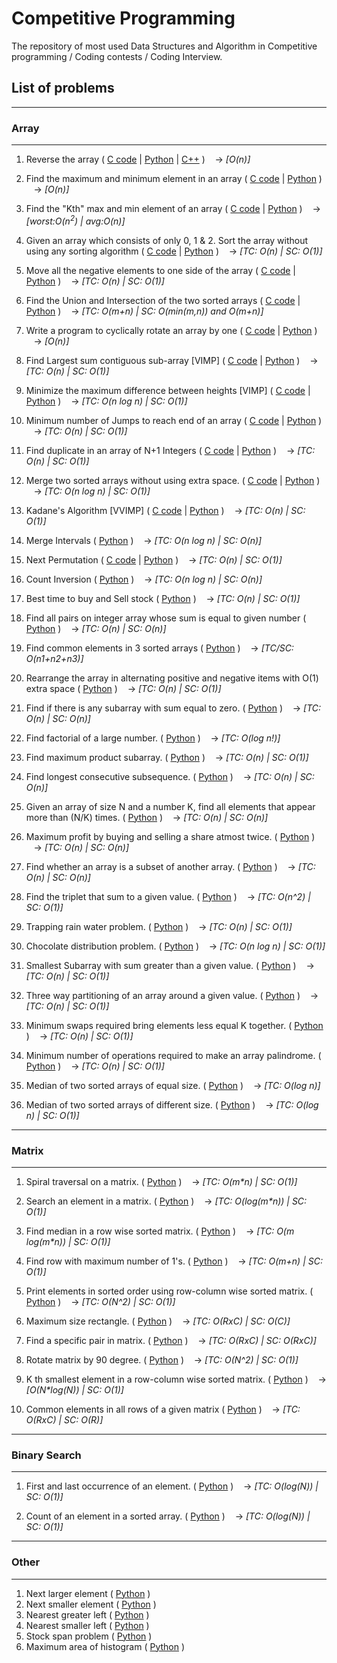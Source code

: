 # Competitive Programming
The repository of most used Data Structures and Algorithm in Competitive programming / Coding contests / Coding Interview.

## List of problems
----
### **Array**
----
1. Reverse the array 
(
    [C code](https://github.com/suvambasak/cp/blob/main/array/c/1_reverse_of_array.c) | 
    [Python](https://github.com/suvambasak/cp/blob/main/array/python3/1_reverse_of_array.py) | 
    [C++](https://github.com/suvambasak/cp/blob/main/array/cpp/Reverse_an_Array.cpp)
)
&nbsp;&nbsp;&nbsp;&#8594; _[O(n)]_

2. Find the maximum and minimum element in an array 
(
    [C code](https://github.com/suvambasak/cp/blob/main/array/c/2_min_max_of_array.c) | 
    [Python](https://github.com/suvambasak/cp/blob/main/array/python3/2_min_max_of_array.py)
)
&nbsp;&nbsp;&nbsp;&#8594; _[O(n)]_

3. Find the "Kth" max and min element of an array 
(
    [C code](https://github.com/suvambasak/cp/blob/main/array/c/3_kth_min_max.c) |
    [Python](https://github.com/suvambasak/cp/blob/main/array/python3/3_kth_min_max.py)
) 
&nbsp;&nbsp;&nbsp;&#8594; _[worst:O(n<sup>2</sup>) | avg:O(n)]_

4. Given an array which consists of only 0, 1 & 2. Sort the array without using any sorting algorithm
(
    [C code](https://github.com/suvambasak/cp/blob/main/array/c/4_sort_012.c) |
    [Python](https://github.com/suvambasak/cp/blob/main/array/python3/4_sort_012.py)
)
&nbsp;&nbsp;&nbsp;&#8594; _[TC: O(n) | SC: O(1)]_

5. Move all the negative elements to one side of the array 
(
    [C code](https://github.com/suvambasak/cp/blob/main/array/c/5_move_all_negative_elements.c) | 
    [Python](https://github.com/suvambasak/cp/blob/main/array/python3/5_move_all_negative_elements.py)
)
&nbsp;&nbsp;&nbsp;&#8594; _[TC: O(n) | SC: O(1)]_

6. Find the Union and Intersection of the two sorted arrays 
(
    [C code](https://github.com/suvambasak/cp/blob/main/array/c/6_union_intersection.c) | 
    [Python](https://github.com/suvambasak/cp/blob/main/array/python3/6_union_intersection.py)
)
&nbsp;&nbsp;&nbsp;&#8594; _[TC: O(m+n) | SC: O(min(m,n)) and O(m+n)]_

7. Write a program to cyclically rotate an array by one 
(
    [C code](https://github.com/suvambasak/cp/blob/main/array/c/7_rotate.c) | 
    [Python](https://github.com/suvambasak/cp/blob/main/array/python3/7_rotate.py)
) 
&nbsp;&nbsp;&nbsp;&#8594; _[O(n)]_

8. Find Largest sum contiguous sub-array [VIMP]
(
    [C code](https://github.com/suvambasak/cp/blob/main/array/c/8_max_sum_contiguous_sub_array.c) | 
    [Python](https://github.com/suvambasak/cp/blob/main/array/python3/8_max_sum_contiguous_sub_array.py)
) 
&nbsp;&nbsp;&nbsp;&#8594; _[TC: O(n) | SC: O(1)]_

9. Minimize the maximum difference between heights [VIMP]
(
    [C code](https://github.com/suvambasak/cp/blob/main/array/c/9_minimize_maximum_difference.c) | 
    [Python](https://github.com/suvambasak/cp/blob/main/array/python3/9_minimize_maximum_difference.py)
) 
&nbsp;&nbsp;&nbsp;&#8594; _[TC: O(n log n) | SC: O(1)]_

10. Minimum number of Jumps to reach end of an array
(
    [C code](https://github.com/suvambasak/cp/blob/main/array/c/10_minimum_num_of_jumps.c) |
    [Python](https://github.com/suvambasak/cp/blob/main/array/python3/10_minimum_num_of_jumps.py)
) 
&nbsp;&nbsp;&nbsp;&#8594; _[TC: O(n) | SC: O(1)]_

11. Find duplicate in an array of N+1 Integers
(
    [C code](https://github.com/suvambasak/cp/blob/main/array/c/11_find_duplicate.c) |
    [Python](https://github.com/suvambasak/cp/blob/main/array/python3/11_find_duplicate.py)
) 
&nbsp;&nbsp;&nbsp;&#8594; _[TC: O(n) | SC: O(1)]_

12. Merge two sorted arrays without using extra space.
(
    [C code](https://github.com/suvambasak/cp/blob/main/array/c/12_merge_without_extra_space.c) |
    [Python](https://github.com/suvambasak/cp/blob/main/array/python3/12_merge_without_extra_space.py)
) 
&nbsp;&nbsp;&nbsp;&#8594; _[TC: O(n log n) | SC: O(1)]_

13. Kadane's Algorithm [VVIMP]
(
    [C code](https://github.com/suvambasak/cp/blob/main/array/c/13_kadanes_algorithm.c) | 
    [Python](https://github.com/suvambasak/cp/blob/main/array/python3/13_kadanes_algorithm.py)
)
&nbsp;&nbsp;&nbsp;&#8594; _[TC: O(n) | SC: O(1)]_

14. Merge Intervals
(
    [Python](https://github.com/suvambasak/cp/blob/main/array/python3/14_merge_intervals.py)
)
&nbsp;&nbsp;&nbsp;&#8594; _[TC: O(n log n) | SC: O(n)]_

15. Next Permutation
(
    [C code](https://github.com/suvambasak/cp/blob/main/array/c/15_next_permutation.c) |
    [Python](https://github.com/suvambasak/cp/blob/main/array/python3/15_next_permutation.py)
)
&nbsp;&nbsp;&nbsp;&#8594; _[TC: O(n) | SC: O(1)]_

16. Count Inversion
(
    [Python](https://github.com/suvambasak/cp/blob/main/array/python3/16_count_inversion.py)
)
&nbsp;&nbsp;&nbsp;&#8594; _[TC: O(n log n) | SC: O(n)]_

17. Best time to buy and Sell stock
(
    [Python](https://github.com/suvambasak/cp/blob/main/array/python3/17_buy_Sell_stock.py)
)
&nbsp;&nbsp;&nbsp;&#8594; _[TC: O(n) | SC: O(1)]_

18. Find all pairs on integer array whose sum is equal to given number
(
    [Python](https://github.com/suvambasak/cp/blob/main/array/python3/18_pair_num_equal_input_sum.py)
)
&nbsp;&nbsp;&nbsp;&#8594; _[TC: O(n) | SC: O(n)]_

19. Find common elements in 3 sorted arrays
(
    [Python](https://github.com/suvambasak/cp/blob/main/array/python3/19_common_elements_three_sorted_array.py)
)
&nbsp;&nbsp;&nbsp;&#8594; _[TC/SC: O(n1+n2+n3)]_

20. Rearrange the array in alternating positive and negative items with O(1) extra space
(
    [Python](https://github.com/suvambasak/cp/blob/main/array/python3/20_alternating_positive_negative.py)
)
&nbsp;&nbsp;&nbsp;&#8594; _[TC: O(n) | SC: O(1)]_

21. Find if there is any subarray with sum equal to zero.
(
    [Python](https://github.com/suvambasak/cp/blob/main/array/python3/21_subarray_with_sum_zero.py)
)
&nbsp;&nbsp;&nbsp;&#8594; _[TC: O(n) | SC: O(n)]_

22. Find factorial of a large number.
(
    [Python](https://github.com/suvambasak/cp/blob/main/array/python3/22_factorial_large_num.py)
)
&nbsp;&nbsp;&nbsp;&#8594; _[TC: O(log n!)]_

23. Find maximum product subarray.
(
    [Python](https://github.com/suvambasak/cp/blob/main/array/python3/23_max_product_subarray.py)
)
&nbsp;&nbsp;&nbsp;&#8594; _[TC: O(n) | SC: O(1)]_

24. Find longest consecutive subsequence.
(
    [Python](https://github.com/suvambasak/cp/blob/main/array/python3/24_longest_consecutive_sequence.py)
)
&nbsp;&nbsp;&nbsp;&#8594; _[TC: O(n) | SC: O(n)]_

25. Given an array of size N and a number K, find all elements that appear more than (N/K) times.
(
    [Python](https://github.com/suvambasak/cp/blob/main/array/python3/25_elements_appear_n_by_k_times.py)
)
&nbsp;&nbsp;&nbsp;&#8594; _[TC: O(n) | SC: O(n)]_

26. Maximum profit by buying and selling a share atmost twice.
(
    [Python](https://github.com/suvambasak/cp/blob/main/array/python3/26_max_profit_buy_sel_atmost_twice.py)
)
&nbsp;&nbsp;&nbsp;&#8594; _[TC: O(n) | SC: O(n)]_

27. Find whether an array is a subset of another array.
(
    [Python](https://github.com/suvambasak/cp/blob/main/array/python3/27_array_subset_array.py)
)
&nbsp;&nbsp;&nbsp;&#8594; _[TC: O(n) | SC: O(n)]_

28. Find the triplet that sum to a given value.
(
    [Python](https://github.com/suvambasak/cp/blob/main/array/python3/28_triplet__sum_to_given_value.py)
)
&nbsp;&nbsp;&nbsp;&#8594; _[TC: O(n^2) | SC: O(1)]_

29. Trapping rain water problem.
(
    [Python](https://github.com/suvambasak/cp/blob/main/array/python3/29_trapping_rain_water.py)
)
&nbsp;&nbsp;&nbsp;&#8594; _[TC: O(n) | SC: O(1)]_

30. Chocolate distribution problem.
(
    [Python](https://github.com/suvambasak/cp/blob/main/array/python3/30_chocolate_distribution.py)
)
&nbsp;&nbsp;&nbsp;&#8594; _[TC: O(n log n) | SC: O(1)]_

31. Smallest Subarray with sum greater than a given value.
(
    [Python](https://github.com/suvambasak/cp/blob/main/array/python3/31_smallest_subarray_sum_greater_than_given_value.py)
)
&nbsp;&nbsp;&nbsp;&#8594; _[TC: O(n) | SC: O(1)]_

32. Three way partitioning of an array around a given value.
(
    [Python](https://github.com/suvambasak/cp/blob/main/array/python3/32_three_way_partitioning.py)
)
&nbsp;&nbsp;&nbsp;&#8594; _[TC: O(n) | SC: O(1)]_

33. Minimum swaps required bring elements less equal K together.
(
    [Python](https://github.com/suvambasak/cp/blob/main/array/python3/33_min_swap_bring_together.py)
)
&nbsp;&nbsp;&nbsp;&#8594; _[TC: O(n) | SC: O(1)]_

34. Minimum number of operations required to make an array palindrome.
(
    [Python](https://github.com/suvambasak/cp/blob/main/array/python3/34_min_operation_palindromic_array.py)
)
&nbsp;&nbsp;&nbsp;&#8594; _[TC: O(n) | SC: O(1)]_

35. Median of two sorted arrays of equal size.
(
    [Python](https://github.com/suvambasak/cp/blob/main/array/python3/35_median_two_sorted_arrays_equal_size.py)
)
&nbsp;&nbsp;&nbsp;&#8594; _[TC: O(log n)]_

36. Median of two sorted arrays of different size.
(
    [Python](https://github.com/suvambasak/cp/blob/main/array/python3/36_median_two_sorted_arrays_diff_size.py)
)
&nbsp;&nbsp;&nbsp;&#8594; _[TC: O(log n) | SC: O(1)]_

----
### **Matrix**
----
1. Spiral traversal on a matrix.
(
    [Python](https://github.com/suvambasak/cp/blob/main/matrix/python3/1_spiral_traversal.py)
)
&nbsp;&nbsp;&nbsp;&#8594; _[TC: O(m*n) | SC: O(1)]_

2. Search an element in a matrix.
(
    [Python](https://github.com/suvambasak/cp/blob/main/matrix/python3/2_search_matrix.py)
)
&nbsp;&nbsp;&nbsp;&#8594; _[TC: O(log(m*n)) | SC: O(1)]_

3. Find median in a row wise sorted matrix.
(
    [Python](https://github.com/suvambasak/cp/blob/main/matrix/python3/3_median_row_wise_sorted_matrix.py)
)
&nbsp;&nbsp;&nbsp;&#8594; _[TC: O(m log(m*n)) | SC: O(1)]_

4. Find row with maximum number of 1's.
(
    [Python](https://github.com/suvambasak/cp/blob/main/matrix/python3/4_row_with_max_one.py)
)
&nbsp;&nbsp;&nbsp;&#8594; _[TC: O(m+n) | SC: O(1)]_

5. Print elements in sorted order using row-column wise sorted matrix.
(
    [Python](https://github.com/suvambasak/cp/blob/main/matrix/python3/5_sorted_print_row-column_wise_sorted_matrix.py)
)
&nbsp;&nbsp;&nbsp;&#8594; _[TC: O(N^2) | SC: O(1)]_

6. Maximum size rectangle.
(
    [Python](https://github.com/suvambasak/cp/blob/main/matrix/python3/6_maximum_size_rectangle.py)
)
&nbsp;&nbsp;&nbsp;&#8594; _[TC: O(RxC) | SC: O(C)]_

7. Find a specific pair in matrix.
(
    [Python](https://github.com/suvambasak/cp/blob/main/matrix/python3/7_Find_specific_pair_matrix.py)
)
&nbsp;&nbsp;&nbsp;&#8594; _[TC: O(RxC) | SC: O(RxC)]_

8. Rotate matrix by 90 degree.
(
    [Python](https://github.com/suvambasak/cp/blob/main/matrix/python3/8_rotate_matrix.py)
)
&nbsp;&nbsp;&nbsp;&#8594; _[TC: O(N^2) | SC: O(1)]_

9. K th smallest element in a row-column wise sorted matrix.
(
    [Python](https://github.com/suvambasak/cp/blob/main/matrix/python3/9_kth_smallest_element.py)
)
&nbsp;&nbsp;&nbsp;&#8594; _[O(N*log(N)) | SC: O(1)]_

10. Common elements in all rows of a given matrix
(
    [Python](https://github.com/suvambasak/cp/blob/main/matrix/python3/10_common_elements_in_all_rows.py)
)
&nbsp;&nbsp;&nbsp;&#8594; _[TC: O(RxC) | SC: O(R)]_


----
### **Binary Search**
----
1. First and last occurrence of an element.
(
    [Python](https://github.com/suvambasak/cp/blob/main/binary-search/python3/1_first_last_occurrence.py)
)
&nbsp;&nbsp;&nbsp;&#8594; _[TC: O(log(N)) | SC: O(1)]_

2. Count of an element in a sorted array.
(
    [Python](https://github.com/suvambasak/cp/blob/main/binary-search/python3/2_count_element.py)
)
&nbsp;&nbsp;&nbsp;&#8594; _[TC: O(log(N)) | SC: O(1)]_


----
### **Other**
----
1. Next larger element
(
    [Python](https://github.com/suvambasak/cp/blob/main/matrix/others/next_larger_element.py)
)
2. Next smaller element
(
    [Python](https://github.com/suvambasak/cp/blob/main/matrix/others/next_smaller_element.py)
)
3. Nearest greater left
(
    [Python](https://github.com/suvambasak/cp/blob/main/matrix/others/nearest_greater_left.py)
)
4. Nearest smaller left
(
    [Python](https://github.com/suvambasak/cp/blob/main/matrix/others/nearest_smaller_left.py)
)
5. Stock span problem
(
    [Python](https://github.com/suvambasak/cp/blob/main/matrix/others/stock_span_problem.py)
)
6. Maximum area of histogram
(
    [Python](https://github.com/suvambasak/cp/blob/main/matrix/others/maximum_area_histogram.py)
)